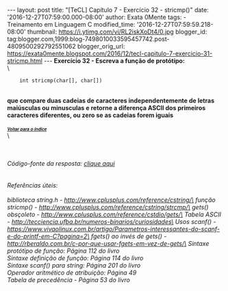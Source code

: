 --- layout: post title: "\[TeCL\] Capítulo 7 - Exercício 32 - stricmp()"
date: '2016-12-27T07:59:00.000-08:00' author: Exata 0Mente tags: -
Treinamento em Linguagem C modified\_time:
'2016-12-27T07:59:59.218-08:00' thumbnail:
https://i.ytimg.com/vi/RL2iskXoDt4/0.jpg blogger\_id:
tag:blogger.com,1999:blog-7498010033595457742.post-4809500292792551062
blogger\_orig\_url:
https://exata0mente.blogspot.com/2016/12/tecl-capitulo-7-exercicio-31-stricmp.html
--- **Exercício 32 - Escreva a função de protótipo:**\
\

        int stricmp(char[], char[])

\
**que compare duas cadeias de caracteres independentemente de letras
maiúsculas ou minusculas e retorne a diferença ASCII dos primeiros
caracteres diferentes, ou zero se as cadeias forem iguais**\
\
******<span
style="font-family: &quot;helvetica neue&quot; , &quot;arial&quot; , &quot;helvetica&quot; , sans-serif;"><span
style="font-size: small;">[<span style="font-size: x-small;">*Voltar
para o ín<span
style="font-family: &quot;helvetica neue&quot; , &quot;arial&quot; , &quot;helvetica&quot; , sans-serif;">di<span
style="font-family: &quot;helvetica neue&quot; , &quot;arial&quot; , &quot;helvetica&quot; , sans-serif;">ce</span></span>*</span>](http://exata0mente.blogspot.com/2016/11/indice-do-blog.html)</span></span>******\
\

<div class="separator" style="clear: both; text-align: center;">

</div>

\
\
*Código-fonte da resposta: [clique aqui](http://adf.ly/1h7QUC)*\
\
\
*Referências úteis:*\
\
*biblioteca string.h - http://www.cplusplus.com/reference/cstring/\
função stricmp() - http://www.cplusplus.com/reference/cstring/strcmp/\
gets() obsçoleto - http://www.cplusplus.com/reference/cstdio/gets/\
Tabela ASCII - http://tecciencia.ufba.br/numeros-binarios/curiosidades\
Usos scanf() -
https://www.vivaolinux.com.br/artigo/Parametros-interessantes-do-scanf-e-do-printf-em-C?pagina=2\
fgets() ao invés de gets() -
http://rberaldo.com.br/c-por-que-usar-fgets-em-vez-de-gets/\
Sintaxe protótipo de função: Página 112 do livro\
Sintaxe definição de função: Página 114 do livro\
Sintaxe scanf() para string: Página 201 do livro\
Operador aritmético de atribuição: Página 49\
Tabela de precedência - Página 53 do livro*
